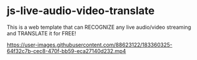 # js-live-audio-video-translate
This is a web template that can RECOGNIZE any live audio/video streaming and TRANSLATE it for FREE!

https://user-images.githubusercontent.com/88623122/183360325-64f32c7b-cec8-470f-bb59-eca27140d232.mp4

